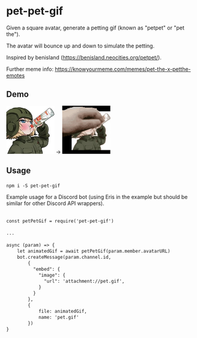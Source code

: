 # pet-pet-gif
Given a square avatar, generate a petting gif (known as "petpet" or "pet the").

The avatar will bounce up and down to simulate the petting.

Inspired by benisland (https://benisland.neocities.org/petpet/).

Further meme info: https://knowyourmeme.com/memes/pet-the-x-petthe-emotes

## Demo

![Input](/example/input.png) → ![Output](/example/output.gif)

## Usage

`npm i -S pet-pet-gif`

Example usage for a Discord bot (using Eris in the example but should be similar for other Discord API wrappers).

```

const petPetGif = require('pet-pet-gif')

...

async (param) => {
	let animatedGif = await petPetGif(param.member.avatarURL)
	bot.createMessage(param.channel.id,
        {
          "embed": {
            "image": {
              "url": 'attachment://pet.gif',
            }
          }
        },
        {
            file: animatedGif,
            name: 'pet.gif'
        })
}

```